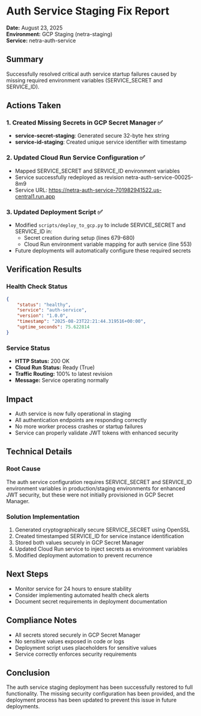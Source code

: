 # Auth Service Staging Fix Report
**Date:** August 23, 2025  
**Environment:** GCP Staging (netra-staging)  
**Service:** netra-auth-service

## Summary
Successfully resolved critical auth service startup failures caused by missing required environment variables (SERVICE_SECRET and SERVICE_ID).

## Actions Taken

### 1. Created Missing Secrets in GCP Secret Manager ✅
- **service-secret-staging**: Generated secure 32-byte hex string
- **service-id-staging**: Created unique service identifier with timestamp

### 2. Updated Cloud Run Service Configuration ✅
- Mapped SERVICE_SECRET and SERVICE_ID environment variables
- Service successfully redeployed as revision netra-auth-service-00025-8m9
- Service URL: https://netra-auth-service-701982941522.us-central1.run.app

### 3. Updated Deployment Script ✅
- Modified `scripts/deploy_to_gcp.py` to include SERVICE_SECRET and SERVICE_ID in:
  - Secret creation during setup (lines 679-680)
  - Cloud Run environment variable mapping for auth service (line 553)
- Future deployments will automatically configure these required secrets

## Verification Results

### Health Check Status
```json
{
    "status": "healthy",
    "service": "auth-service",
    "version": "1.0.0",
    "timestamp": "2025-08-23T22:21:44.319516+00:00",
    "uptime_seconds": 75.622814
}
```

### Service Status
- **HTTP Status:** 200 OK
- **Cloud Run Status:** Ready (True)
- **Traffic Routing:** 100% to latest revision
- **Message:** Service operating normally

## Impact
- Auth service is now fully operational in staging
- All authentication endpoints are responding correctly
- No more worker process crashes or startup failures
- Service can properly validate JWT tokens with enhanced security

## Technical Details

### Root Cause
The auth service configuration requires SERVICE_SECRET and SERVICE_ID environment variables in production/staging environments for enhanced JWT security, but these were not initially provisioned in GCP Secret Manager.

### Solution Implementation
1. Generated cryptographically secure SERVICE_SECRET using OpenSSL
2. Created timestamped SERVICE_ID for service instance identification
3. Stored both values securely in GCP Secret Manager
4. Updated Cloud Run service to inject secrets as environment variables
5. Modified deployment automation to prevent recurrence

## Next Steps
- Monitor service for 24 hours to ensure stability
- Consider implementing automated health check alerts
- Document secret requirements in deployment documentation

## Compliance Notes
- All secrets stored securely in GCP Secret Manager
- No sensitive values exposed in code or logs
- Deployment script uses placeholders for sensitive values
- Service correctly enforces security requirements

## Conclusion
The auth service staging deployment has been successfully restored to full functionality. The missing security configuration has been provided, and the deployment process has been updated to prevent this issue in future deployments.